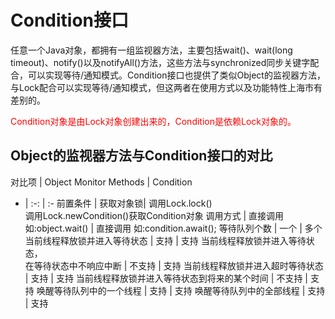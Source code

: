 # Condition接口

任意一个Java对象，都拥有一组监视器方法，主要包括wait()、wait(long timeout)、notify()以及notifyAll()方法，这些方法与synchronized同步关键字配合，可以实现等待/通知模式。Condition接口也提供了类似Object的监视器方法，与Lock配合可以实现等待/通知模式，但这两者在使用方式以及功能特性上海市有差别的。

<font color=#ff0000>
Condition对象是由Lock对象创建出来的，Condition是依赖Lock对象的。
</font>

## Object的监视器方法与Condition接口的对比

对比项 | Object Monitor Methods | Condition
- | :-: | :-
前置条件 | 获取对象锁| 调用Lock.lock() </br>调用Lock.newCondition()获取Condition对象
调用方式 | 直接调用 如:object.wait() | 直接调用 如:condition.await();
等待队列个数 | 一个 | 多个
当前线程释放锁并进入等待状态 | 支持 | 支持
当前线程释放锁并进入等待状态，</br>在等待状态中不响应中断 | 不支持 | 支持
当前线程释放锁并进入超时等待状态 | 支持 | 支持
当前线程释放锁并进入等待状态到将来的某个时间 | 不支持 | 支持
唤醒等待队列中的一个线程 | 支持 | 支持
唤醒等待队列中的全部线程  | 支持 | 支持
